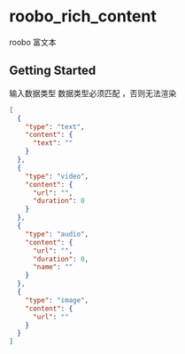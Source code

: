 # roobo_rich_content

roobo 富文本

## Getting Started

输入数据类型 数据类型必须匹配 ，否则无法渲染

```json
[
  {
    "type": "text",
    "content": {
      "text": ""
    }
  },
  {
    "type": "video",
    "content": {
      "url": "",
      "duration": 0
    }
  },
  {
    "type": "audio",
    "content": {
      "url": "",
      "duration": 0,
      "name": ""
    }
  },
  {
    "type": "image",
    "content": {
      "url": ""
    }
  }
]
```